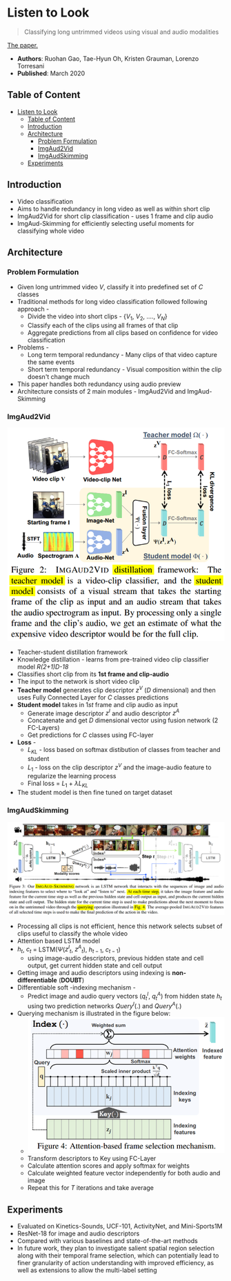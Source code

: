# Listen to Look

> Classifying long untrimmed videos using visual and audio modalities

[The paper.](https://arxiv.org/abs/1912.04487)
 - **Authors**: Ruohan Gao, Tae-Hyun Oh, Kristen Grauman, Lorenzo Torresani
 - **Published**: March 2020


<!-- TABLE OF CONTENT -->
## Table of Content
- [Listen to Look](#listen-to-look)
  - [Table of Content](#table-of-content)
  - [Introduction](#introduction)
  - [Architecture](#architecture)
    - [Problem Formulation](#problem-formulation)
    - [ImgAud2Vid](#imgaud2vid)
    - [ImgAudSkimming](#imgaudskimming)
  - [Experiments](#experiments)


<!-- Introduction -->
## Introduction
* Video classification
* Aims to handle redundancy in long video as well as within short clip
* ImgAud2Vid for short clip classification - uses 1 frame and clip audio
* ImgAud-Skimming for efficiently selecting useful moments for classifying whole video

<!-- Architecture -->
## Architecture

<!-- Problem Formulation -->
### Problem Formulation
* Given long untrimmed video $V$, classify it into predefined set of $C$ classes
* Traditional methods for long video classification followed following approach - 
  * Divide the video into short clips - {$V_1$, $V_2$, ...., $V_N$}
  * Classify each of the clips using all frames of that clip
  * Aggregate predictions from all clips based on confidence for video classification
* Problems - 
  * Long term temporal redundancy - Many clips of that video capture the same events
  * Short term temporal redundancy - Visual composition within the clip doesn't change much
* This paper handles both redundancy using audio preview
* Architecture consists of 2 main modules - ImgAud2Vid and ImgAud-Skimming


<!-- ImgAud2Vid -->
### ImgAud2Vid
![architecture_imgAud2Vid](assets/architecture_1.png)

* Teacher-student distillation framework
* Knowledge distillation - learns from pre-trained video clip classifier model *R(2+1)D-18*
* Classifies short clip from its **1st frame and clip-audio**
* The input to the network is short video clip
* **Teacher model** generates clip descriptor $z^V$ ($D$ dimensional) and then uses Fully Connected Layer for $C$ classes predictions
* **Student model** takes in $1st$ frame and clip audio as input
  * Generate image descriptor $z^I$ and audio descriptor $z^A$
  * Concatenate and get $D$ dimensional vector using fusion network (2 FC-Layers)
  * Get predictions for $C$ classes using FC-layer
* **Loss** - 
  * $L$<sub>$KL$</sub> - loss based on softmax distibution of classes from teacher and student
  * $L_1$ - loss on the clip descriptor $z^V$ and the image-audio feature to regularize the learning process
  * Final loss = $L_1$ + $λL$<sub>$KL$</sub>
* The student model is then fine tuned on target dataset

<!-- ImgAudSkimming -->
### ImgAudSkimming
![architecture_imgAudSkimming](assets/architecture_2.png)

* Processing all clips is not efficient, hence this network selects subset of clips useful to classify the whole video
* Attention based LSTM model
* $h_t$, $c_t$ = LSTM($Ψ$($z^I$<sub>$t$</sub>, $z^A$<sub>$t$</sub>), $h$<sub>$t−1$</sub>, $c$<sub>$t−1$</sub>)
  * using image-audio descriptors, previous hidden state and cell output, get current hidden state and cell output
* Getting image and audio descriptors using indexing is **non-differentiable** (**DOUBT**)
* Differentiable soft -indexing mechanism - 
  * Predict image and audio query vectors ($q_t$<sup>$I$</sup>, $q_t$<sup>$A$</sup>) from hidden state $h_t$ using two prediction networks $Query^I$(.) and $Query^A$(.)
* Querying mechanism is illustrated in the figure below:
  * ![architecture_querying](assets/architecture_3.png)
  * Transform descriptors to Key using FC-Layer
  * Calculate attention scores and apply softmax for weights
  * Calculate weighted feature vector independently for both audio and image
  * Repeat this for $T$ iterations and take average


<!-- Experiments -->
## Experiments
* Evaluated on Kinetics-Sounds, UCF-101, ActivityNet, and Mini-Sports1M
* ResNet-18 for image and audio descriptors
* Compared with various baselines and state-of-the-art methods
* In future work, they plan to investigate salient spatial region selection along with their temporal frame selection, which can potentially lead to finer granularity of action understanding with improved efficiency, as well as extensions to allow the multi-label setting
